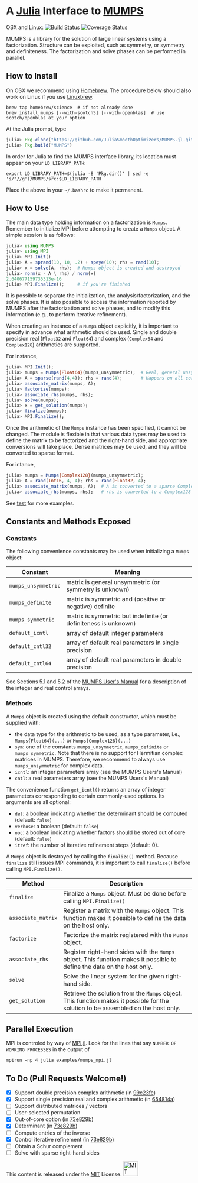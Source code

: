 # A [Julia](http://julialang.org) Interface to [MUMPS](http://mumps.enseeiht.fr)

OSX and Linux: [![Build Status](https://travis-ci.org/JuliaSmoothOptimizers/MUMPS.jl.svg?branch=master)](https://travis-ci.org/JuliaSmoothOptimizers/MUMPS.jl)
[![Coverage Status](https://coveralls.io/repos/JuliaSmoothOptimizers/MUMPS.jl/badge.svg?branch=master&service=github)](https://coveralls.io/github/JuliaSmoothOptimizers/MUMPS.jl?branch=master)

MUMPS is a library for the solution of large linear systems using a
factorization. Structure can be exploited, such as symmetry, or symmetry and
definiteness. The factorization and solve phases can be performed in parallel.

## How to Install

On OSX we recommend using [Homebrew](https://brew.sh). The procedure below
should also work on Linux if you use [Linuxbrew](https://github.com/Homebrew/linuxbrew).

````
brew tap homebrew/science  # if not already done
brew install mumps [--with-scotch5] [--with-openblas]  # use scotch/openblas at your option
````

At the Julia prompt, type

````JULIA
julia> Pkg.clone("https://github.com/JuliaSmoothOptimizers/MUMPS.jl.git")
julia> Pkg.build("MUMPS")
````

In order for Julia to find the MUMPS interface library, its location must
appear on your `LD_LIBRARY_PATH`:
````
export LD_LIBRARY_PATH=$(julia -E 'Pkg.dir()' | sed -e 's/"//g')/MUMPS/src:$LD_LIBRARY_PATH
````

Place the above in your `~/.bashrc` to make it permanent.

## How to Use

The main data type holding information on a factorization is `Mumps`. Remember
to initialize MPI before attempting to create a `Mumps` object. A simple
session is as follows:

````JULIA
julia> using MUMPS
julia> using MPI
julia> MPI.Init()
julia> A = sprand(10, 10, .2) + speye(10); rhs = rand(10);
julia> x = solve(A, rhs);  # Mumps object is created and destroyed
julia> norm(x - A \ rhs) / norm(x)
2.640677159735313e-16
julia> MPI.Finalize();     # if you're finished
````

It is possible to separate the initialization, the analysis/factorization,
and the solve phases. It is also possible to access the information reported by
MUMPS after the factorization and solve phases, and to modify this information
(e.g., to perform iterative refinement).

When creating an instance of a `Mumps` object explicitly, it is important to
specify in advance what arithmetic should be used. Single and double precision
real (`Float32` and `Float64`) and complex (`Complex64` and `Complex128`)
arithmetics are supported.

For instance,

````JULIA
julia> MPI.Init();
julia> mumps = Mumps{Float64}(mumps_unsymmetric);  # Real, general unsymmetric
julia> A = sparse(rand(4,4)); rhs = rand(4);       # Happens on all cores
julia> associate_matrix(mumps, A);
julia> factorize(mumps);
julia> associate_rhs(mumps, rhs);
julia> solve(mumps);
julia> x = get_solution(mumps);
julia> finalize(mumps);
julia> MPI.Finalize();
````

Once the arithmetic of the `Mumps` instance has been specified, it cannot be
changed. The module is flexible in that various data types may be used to
define the matrix to be factorized and the right-hand side, and appropriate
conversions will take place. Dense matrices may be used, and they will be
converted to sparse format.

For intance,

```JULIA
julia> mumps = Mumps{Complex128}(mumps_unsymmetric);
julia> A = rand(Int16, 4, 4); rhs = rand(Float32, 4);
julia> associate_matrix(mumps, A);  # A is converted to a sparse Complex128 matrix
julia> associate_rhs(mumps, rhs);   # rhs is converted to a Complex128 array
```

See [test](https://github.com/JuliaSmoothOptimizers/MUMPS.jl/tree/master/test) for more examples.

## Constants and Methods Exposed

### Constants

The following convenience constants may be used when initializing a `Mumps`
object:

Constant            | Meaning
--------------------|--------
`mumps_unsymmetric` | matrix is general unsymmetric (or symmetry is unknown)
`mumps_definite`    | matrix is symmetric and (positive or negative) definite
`mumps_symmetric`   | matrix is symmetric but indefinite (or definiteness is unknown)
`default_icntl`     | array of default integer parameters
`default_cntl32`    | array of default real parameters in single precision
`default_cntl64`    | array of default real parameters in double precision

See Sections 5.1 and 5.2 of the [MUMPS User's Manual](http://mumps.enseeiht.fr/doc/userguide_4.10.0.pdf) for a description of the integer and real control arrays.

### Methods

A `Mumps` object is created using the default constructor, which must be
supplied with:

* the data type for the arithmetic to be used, as a type parameter, i.e.,
  `Mumps{Float64}(...)` or `Mumps{Complex128}(...)`
* `sym`: one of the constants `mumps_unsymmetric`, `mumps_definite` or
  `mumps_symmetric`. Note that there is no support for Hermitian complex
  matrices in MUMPS. Therefore, we recommend to always use `mumps_unsymmetric`
  for complex data.
* `icntl`: an integer parameters array (see the MUMPS Users's Manual)
* `cntl`: a real parameters array (see the MUMPS Users's Manual)

The convenience function `get_icntl()` returns an array of integer parameters
corresponding to certain commonly-used options. Its arguments are all optional:

* `det`: a boolean indicating whether the determinant should be computed
  (default: `false`)
* `verbose`: a boolean (default: `false`)
* `ooc`: a boolean indicating whether factors should be stored out of core
  (default: `false`)
* `itref`: the number of iterative refinement steps (default: 0).

A `Mumps` object is destroyed by calling the `finalize()` method. Because
`finalize` still issues MPI commands, it is important to call `finalize()`
before calling `MPI.Finalize()`.

Method             | Description
-------------------|------------
`finalize`         | Finalize a `Mumps` object. Must be done before calling `MPI.Finalize()`
`associate_matrix` | Register a matrix with the `Mumps` object. This function makes it possible to define the data on the host only.
`factorize`        | Factorize the matrix registered with the `Mumps` object.
`associate_rhs`    | Register right-hand sides with the `Mumps` object. This function makes it possible to define the data on the host only.
`solve`            | Solve the linear system for the given right-hand side.
`get_solution`     | Retrieve the solution from the `Mumps` object. This function makes it possible for the solution to be assembled on the host only.

## Parallel Execution

MPI is controled by way of [MPI.jl](https://github.com/lcw/MPI.jl).
Look for the lines that say `NUMBER OF WORKING PROCESSES` in the output of

````
mpirun -np 4 julia examples/mumps_mpi.jl
````

## To Do (Pull Requests Welcome!)

* [X] Support double precision complex arithmetic (in [99c23fe](https://github.com/JuliaSmoothOptimizers/MUMPS.jl/commit/99c23fe87e7c985fe3062d78ab7664b82a6b8dba))
* [X] Support single precision real and complex arithmetic (in [654814a](https://github.com/JuliaSmoothOptimizers/MUMPS.jl/commit/654814a5e5800260011d2f26f7fb6de179609cfa))
* [ ] Support distributed matrices / vectors
* [ ] User-selected permutation
* [X] Out-of-core option (in [73e829b](https://github.com/JuliaSmoothOptimizers/MUMPS.jl/commit/73e829b52fe3d20c70c2733607ba9820cda03ed6#diff-d41d8cd98f00b204e9800998ecf8427e))
* [X] Determinant (in [73e829b](https://github.com/JuliaSmoothOptimizers/MUMPS.jl/commit/73e829b52fe3d20c70c2733607ba9820cda03ed6#diff-d41d8cd98f00b204e9800998ecf8427e))
* [ ] Compute entries of the inverse
* [X] Control iterative refinement (in [73e829b](https://github.com/JuliaSmoothOptimizers/MUMPS.jl/commit/73e829b52fe3d20c70c2733607ba9820cda03ed6#diff-d41d8cd98f00b204e9800998ecf8427e))
* [ ] Obtain a Schur complement
* [ ] Solve with sparse right-hand sides

This content is released under the [MIT](http://opensource.org/licenses/MIT) License.
<a rel="license" href="http://opensource.org/licenses/MIT">
<img alt="MIT license" height="40" src="http://upload.wikimedia.org/wikipedia/commons/c/c3/License_icon-mit.svg" /></a>
